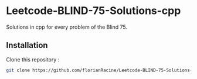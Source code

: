 # Leetcode-BLIND-75-Solutions-cpp

Solutions in cpp for every problem of the Blind 75.

## Installation

Clone this repository :

```bash
git clone https://github.com/florianRacine/Leetcode-BLIND-75-Solutions-cpp.git
```
